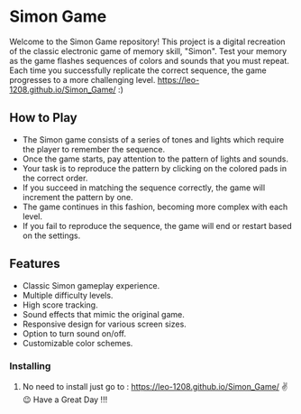 # Simon Game

Welcome to the Simon Game repository! This project is a digital recreation of the classic electronic game of memory skill, "Simon". Test your memory as the game flashes sequences of colors and sounds that you must repeat. Each time you successfully replicate the correct sequence, the game progresses to a more challenging level. https://leo-1208.github.io/Simon_Game/ :)

## How to Play

- The Simon game consists of a series of tones and lights which require the player to remember the sequence.
- Once the game starts, pay attention to the pattern of lights and sounds.
- Your task is to reproduce the pattern by clicking on the colored pads in the correct order.
- If you succeed in matching the sequence correctly, the game will increment the pattern by one.
- The game continues in this fashion, becoming more complex with each level.
- If you fail to reproduce the sequence, the game will end or restart based on the settings.

## Features

- Classic Simon gameplay experience.
- Multiple difficulty levels.
- High score tracking.
- Sound effects that mimic the original game.
- Responsive design for various screen sizes.
- Option to turn sound on/off.
- Customizable color schemes.


### Installing

1. No need to install just go to : https://leo-1208.github.io/Simon_Game/  ✌️😉
Have a Great Day !!!
